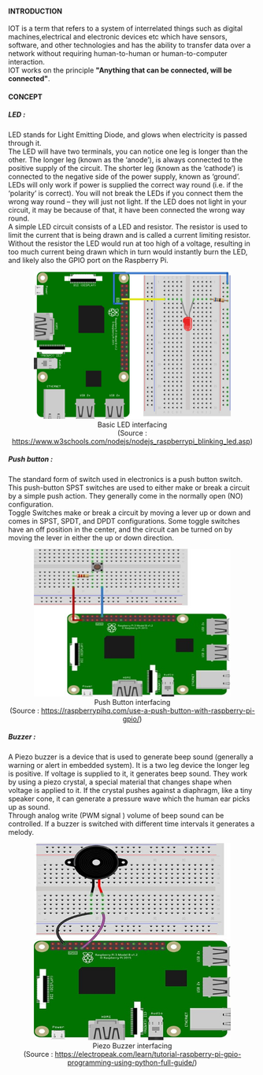 #### INTRODUCTION

IOT is a term that refers to a system of interrelated things such as digital machines,electrical and electronic devices etc  which have sensors, software, and other technologies and has the ability to transfer data over a network without requiring human-to-human or human-to-computer interaction.<br>
IOT works on the principle **"Anything that can be connected, will be connected"**.<br>

#### CONCEPT

##### LED :
LED stands for Light Emitting Diode, and glows when electricity is passed through it.<br>
The LED will have two terminals, you can notice one leg is longer than the other. The longer leg (known as the ‘anode’), is always connected to the positive supply of the circuit. The shorter leg (known as the ‘cathode’) is connected to the negative side of the power supply, known as ‘ground’.<br>
LEDs will only work if power is supplied the correct way round (i.e. if the ‘polarity’ is correct). You will not break the LEDs if you connect them the wrong way round – they will just not light. If the LED does not light in your circuit, it may be because of that, it have been connected the wrong way round.<br>
A simple LED circuit consists of a LED and resistor. The resistor is used to limit the current that is being drawn and is called a current limiting resistor. Without the resistor the LED would run at too high of a voltage, resulting in too much current being drawn which in turn would instantly burn the LED, and likely also the GPIO port on the Raspberry Pi.<br>
<p align="center">
    <img src="images/led.jpg" height="300" width="400" alt="led">
   <br>
Basic LED interfacing<br>
(Source : <a href="https://www.w3schools.com/nodejs/nodejs_raspberrypi_blinking_led.asp">https://www.w3schools.com/nodejs/nodejs_raspberrypi_blinking_led.asp</a>)
</p>

##### Push button :
The standard form of switch used in electronics is a push button switch. This push-button SPST switches are used to either make or break a circuit by a simple push action. They generally come in the normally open (NO) configuration.<br>
Toggle Switches make or break a circuit by moving a lever up or down and comes in SPST, SPDT, and DPDT configurations. Some toggle switches have an off position in the center, and the circuit can be turned on by moving the lever in either the up or down direction.<br>
<p align="center">
    <img src="images/push-button.jpg" height="300" width="400" alt="push-button">
<br>
Push Button interfacing<br>
(Source : <a href="https://raspberrypihq.com/use-a-push-button-with-raspberry-pi-gpio/">https://raspberrypihq.com/use-a-push-button-with-raspberry-pi-gpio/</a>)
</p>

##### Buzzer :
A Piezo buzzer is a device that is used to generate beep sound (generally a warning or alert in embedded system). It is a two leg device the longer leg is positive. If voltage is supplied to it, it generates beep sound.  They work by using a piezo crystal, a special material that changes shape when voltage is applied to it.  If the crystal pushes against a diaphragm, like a tiny speaker cone, it can generate a pressure wave which the human ear picks up as sound. <br>
Through analog write (PWM signal ) volume of beep sound can be controlled. If a buzzer is switched with different time intervals it generates a melody.<br>
<p align="center">
    <img src="images/buzzer.jpg" height="400" width="400" alt="buzzer">
<br>
Piezo Buzzer interfacing<br>
(Source : <a href="https://electropeak.com/learn/tutorial-raspberry-pi-gpio-programming-using-python-full-guide/">https://electropeak.com/learn/tutorial-raspberry-pi-gpio-programming-using-python-full-guide/</a>)
</p>

